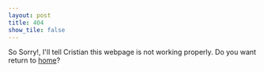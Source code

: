 ```yaml
---
layout: post
title: 404
show_tile: false
---
```


So Sorry!, I'll tell Cristian this webpage is not working properly. Do you want return to <a href="/">home</a>?